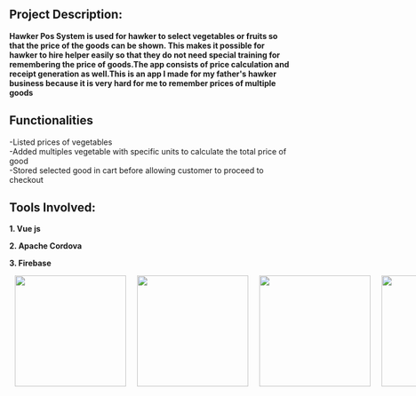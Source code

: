 ## Project Description:
**Hawker Pos System is used for hawker to select vegetables or fruits so that the price of the goods can be shown. This makes it possible for hawker to hire helper easily so that they do not need special training for remembering the price of goods.The app consists of price calculation and receipt generation as well.This is an app I made for my father's hawker business because it is very hard for me to remember prices of multiple goods**


## Functionalities

 -Listed prices of vegetables  <br>
 -Added multiples vegetable with specific units to calculate the total price of good <br>
 -Stored selected good in cart before allowing customer to proceed to checkout

 
## Tools Involved:

<p><strong>1. Vue js</strong> </p>
<p><strong>2. Apache Cordova</strong> </p>
<p><strong>3. Firebase </strong> </p>


<p style="display: flex; justify-content: space-between;">
  <img src="https://github.com/FHCProm/hawker-calculator/assets/38954889/1e848777-c8f0-44aa-a331-ff7826d3eac7" width="200" style="margin: 0 10px;" />
  <img src="https://github.com/FHCProm/hawker-calculator/assets/38954889/350dfd83-d33a-49c5-bd02-03395ab10cbc" width="200" style="margin: 0 10px;" />
  <img src="https://github.com/FHCProm/hawker-calculator/assets/38954889/77aba352-9d4b-468f-8818-990355faa93a" width="200" style="margin: 0 10px;" />
  <img src="https://github.com/FHCProm/hawker-calculator/assets/38954889/20389b23-5b7e-44c2-8c78-fff253f77696" width="200" style="margin: 0 10px;" />
  <img src="https://github.com/FHCProm/hawker-calculator/assets/38954889/9822afd5-081c-4306-a2b4-e6eb7920f60e" width="200" style="margin: 0 10px;" />
  <img src="https://github.com/FHCProm/hawker-calculator/assets/38954889/a988ae0b-1efc-49dc-8cf3-d2b10afd88b8" width="200" style="margin: 0 10px;" />
  <img src="https://github.com/FHCProm/hawker-calculator/assets/38954889/711ece25-4f5f-4f5b-bb86-bb32808d6a21" width="200" style="margin: 0 10px;" />
</p>











